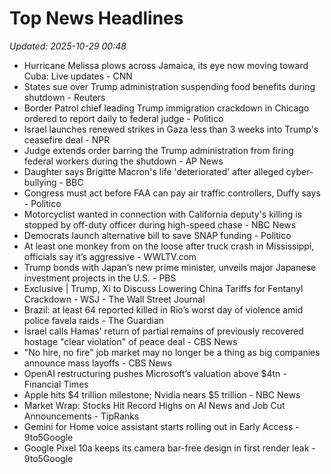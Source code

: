 # Top News Headlines

_Updated: 2025-10-29 00:48_

- Hurricane Melissa plows across Jamaica, its eye now moving toward Cuba: Live updates - CNN
- States sue over Trump administration suspending food benefits during shutdown - Reuters
- Border Patrol chief leading Trump immigration crackdown in Chicago ordered to report daily to federal judge - Politico
- Israel launches renewed strikes in Gaza less than 3 weeks into Trump's ceasefire deal - NPR
- Judge extends order barring the Trump administration from firing federal workers during the shutdown - AP News
- Daughter says Brigitte Macron's life 'deteriorated' after alleged cyber-bullying - BBC
- Congress must act before FAA can pay air traffic controllers, Duffy says - Politico
- Motorcyclist wanted in connection with California deputy's killing is stopped by off-duty officer during high-speed chase - NBC News
- Democrats launch alternative bill to save SNAP funding - Politico
- At least one monkey from on the loose after truck crash in Mississippi, officials say it’s aggressive - WWLTV.com
- Trump bonds with Japan’s new prime minister, unveils major Japanese investment projects in the U.S. - PBS
- Exclusive | Trump, Xi to Discuss Lowering China Tariffs for Fentanyl Crackdown - WSJ - The Wall Street Journal
- Brazil: at least 64 reported killed in Rio’s worst day of violence amid police favela raids - The Guardian
- Israel calls Hamas' return of partial remains of previously recovered hostage "clear violation" of peace deal - CBS News
- "No hire, no fire" job market may no longer be a thing as big companies announce mass layoffs - CBS News
- OpenAI restructuring pushes Microsoft’s valuation above $4tn - Financial Times
- Apple hits $4 trillion milestone; Nvidia nears $5 trillion - NBC News
- Market Wrap: Stocks Hit Record Highs on AI News and Job Cut Announcements - TipRanks
- Gemini for Home voice assistant starts rolling out in Early Access - 9to5Google
- Google Pixel 10a keeps its camera bar-free design in first render leak - 9to5Google